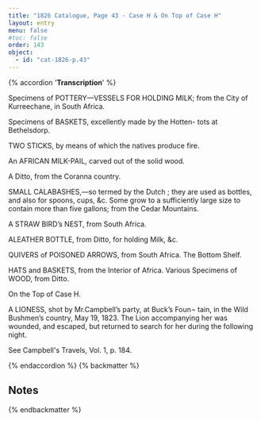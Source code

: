 ```yaml
---
title: "1826 Catalogue, Page 43 - Case H & On Top of Case H"
layout: entry
menu: false
#toc: false
order: 143
object:
  - id: "cat-1826-p.43"
---
```

{% accordion '**Transcription**' %}

Specimens of POTTERY—VESSELS FOR HOLDING MILK;
from the City of Kurreechane, in South Africa.

Specimens of BASKETS, excellently made by the Hotten-
tots at Bethelsdorp.

TWO STICKS, by means of which the natives produce fire.

An AFRICAN MILK-PAIL, carved out of the solid wood.

A Ditto, from the Coranna country.

SMALL CALABASHES,—so termed by the Dutch ; they
are used as bottles, and also for spoons, cups, &c.
Some grow to a sufficiently large size to contain more
than five gallons; from the Cedar Mountains.

A STRAW BIRD’s NEST, from South Africa.

ALEATHER BOTTLE, from Ditto, for holding Milk, &c.

QUIVERS of POISONED ARROWS, from South Africa.
The Bottom Shelf.

HATS and BASKETS, from the Interior of Africa.
Various Specimens of WOOD, from Ditto.


On the Top of Case H.


A LIONESS, shot by Mr.Campbell’s party, at Buck’s Foun¬
tain, in the Wild Bushmen’s country, May 19, 1823.
The Lion accompanying her was wounded, and
escaped, but returned to search for her during the
following night.

See Campbell's Travels, Vol. 1, p. 184.

{% endaccordion %}
{% backmatter %}

## Notes

[^1]:
[^2]:
[^3]:
[^4]:
[^5]:
[^6]:
[^7]:
[^8]:
[^9]:
[^10]:
[^11]:
[^12]:
[^13]:
[^14]:

{% endbackmatter %}

